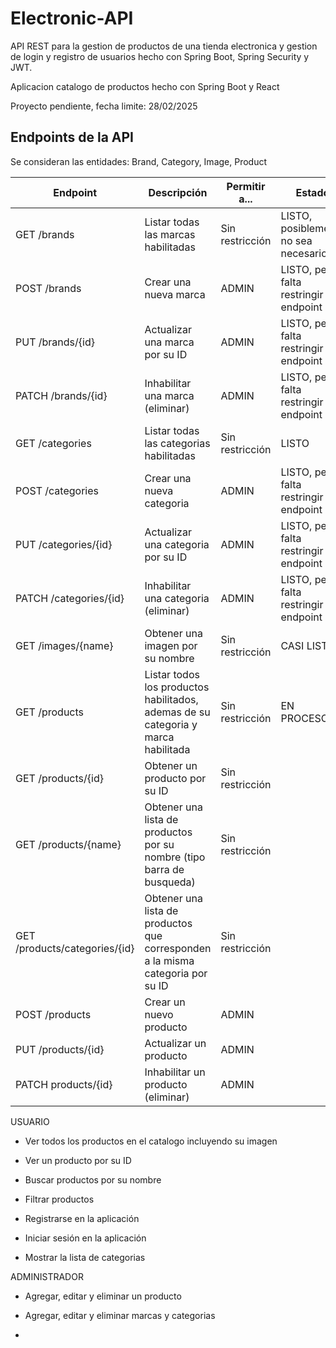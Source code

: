 # Electronic-API

API REST para la gestion de productos de una tienda electronica y gestion de login y registro de usuarios hecho con Spring Boot, Spring Security y JWT.

Aplicacion catalogo de productos hecho con Spring Boot y React

Proyecto pendiente, fecha limite: 28/02/2025

## Endpoints de la API

Se consideran las entidades: Brand, Category, Image, Product



| Endpoint                      | Descripción                                                                       | Permitir a...   | Estado                                |
| ----------------------------- | --------------------------------------------------------------------------------- | --------------- | ------------------------------------- |
| GET /brands                   | Listar todas las marcas habilitadas                                               | Sin restricción | LISTO, posiblemente no sea necesario  |
| POST /brands                  | Crear una nueva marca                                                             | ADMIN           | LISTO, pero falta restringir endpoint |
| PUT /brands/{id}              | Actualizar una marca por su ID                                                    | ADMIN           | LISTO, pero falta restringir endpoint |
| PATCH /brands/{id}            | Inhabilitar una marca (eliminar)                                                  | ADMIN           | LISTO, pero falta restringir endpoint |
| GET /categories               | Listar todas las categorias habilitadas                                           | Sin restricción | LISTO                                 |
| POST /categories              | Crear una nueva categoria                                                         | ADMIN           | LISTO, pero falta restringir endpoint |
| PUT /categories/{id}          | Actualizar una categoria por su ID                                                | ADMIN           | LISTO, pero falta restringir endpoint |
| PATCH /categories/{id}        | Inhabilitar una categoria (eliminar)                                              | ADMIN           | LISTO, pero falta restringir endpoint |
| GET /images/{name}            | Obtener una imagen por su nombre                                                  | Sin restricción | CASI LISTO                            |
| GET /products                 | Listar todos los productos habilitados, ademas de su categoria y marca habilitada | Sin restricción | EN PROCESO                            |
| GET /products/{id}            | Obtener un producto por su ID                                                     | Sin restricción |                                       |
| GET /products/{name}          | Obtener una lista de productos por su nombre (tipo barra de busqueda)             | Sin restricción |                                       |
| GET /products/categories/{id} | Obtener una lista de productos que corresponden a la misma categoria por su ID    | Sin restricción |                                       |
| POST /products                | Crear un nuevo producto                                                           | ADMIN           |                                       |
| PUT /products/{id}            | Actualizar un producto                                                            | ADMIN           |                                       |
| PATCH products/{id}           | Inhabilitar un producto (eliminar)                                                | ADMIN           |                                       |



USUARIO

- Ver todos los productos en el catalogo incluyendo su imagen

- Ver un producto por su ID

- Buscar productos por su nombre

- Filtrar productos

- Registrarse en la aplicación

- Iniciar sesión en la aplicación

- Mostrar la lista de categorias

ADMINISTRADOR

- Agregar, editar y eliminar un producto

- Agregar, editar y eliminar marcas y categorias

- 
